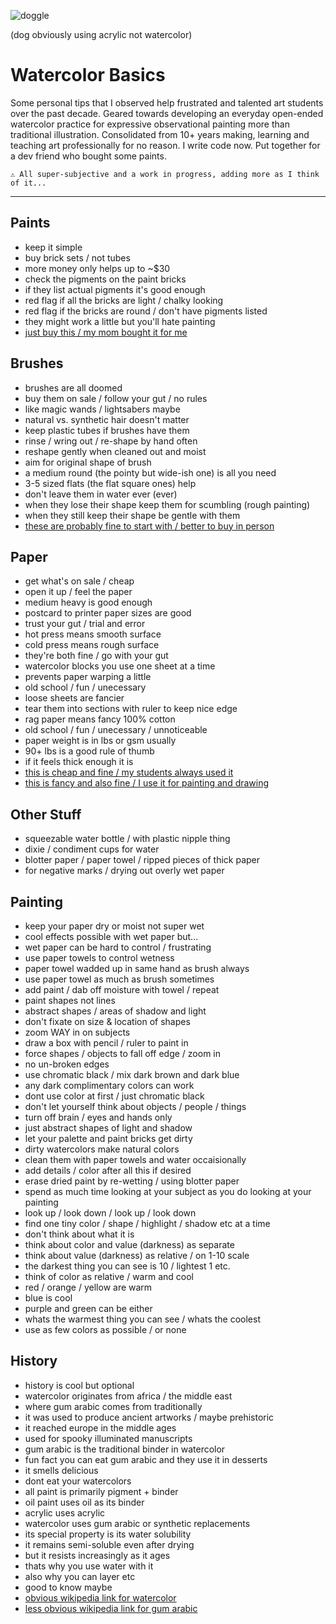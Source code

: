 ![doggle](https://external-content.duckduckgo.com/iu/?u=https%3A%2F%2Fmedia.giphy.com%2Fmedia%2F32a8gyKSgjM8E%2Fgiphy.gif&f=1&nofb=1)

(dog obviously using acrylic not watercolor)

# Watercolor Basics

Some personal tips that I observed help frustrated and talented art students over the past decade. Geared towards developing an everyday open-ended watercolor practice for expressive observational painting more than traditional illustration. Consolidated from 10+ years making, learning and teaching art professionally for no reason. I write code now. Put together for a dev friend who bought some paints.

```
⚠️ All super-subjective and a work in progress, adding more as I think of it...
```

---

## Paints

<!-- This really should be all you need until you want to move up in scale. It doesn't suite every painting style though so just know buying water color paints in tubes is an option also. I just never personally saw students or professionals have much use for them unless they decided to work with guache, which is in the same family as standard watercolors but completely different in terms of style, technique etc. -->

* keep it simple
* buy brick sets / not tubes
* more money only helps up to ~$30
* check the pigments on the paint bricks
* if they list actual pigments it's good enough
* red flag if all the bricks are light / chalky looking
* red flag if the bricks are round / don't have pigments listed
* they might work a little but you'll hate painting
* [just buy this / my mom bought it for me](https://www.amazon.com/Winsor-Newton-Cotman-Colour-Compact/dp/B00004THXH/ref=sr_1_6?keywords=winsor+and+newton+watercolor+paint&qid=1655241652&sprefix=winsor%2Caps%2C234&sr=8-6)

## Brushes

<!-- The best advice I ever got from teachers or gave to students was to keep it simple. Go to the bargain bin / sale section and pick brushes out intuitively.  -->

<!-- If you get a good feeling from it for any reason and it's cheap, go for it. Like you're picking out a magic wand (for harry potter nerds) or a lightsaber (for star wars nerds even though that doesn't make sense). I researched and experimented with a lot of different brush purchasing and maintenance systems and ended up coming back to this much simpler way of doing things over and over again.  -->

* brushes are all doomed
* buy them on sale / follow your gut / no rules
* like magic wands / lightsabers maybe
* natural vs. synthetic hair doesn't matter
* keep plastic tubes if brushes have them
* rinse / wring out / re-shape by hand often
* reshape gently when cleaned out and moist
* aim for original shape of brush
* a medium round (the pointy but wide-ish one) is all you need
* 3-5 sized flats (the flat square ones) help
* don't leave them in water ever (ever)
* when they lose their shape keep them for scumbling (rough painting)
* when they still keep their shape be gentle with them
* [these are probably fine to start with / better to buy in person](https://www.amazon.com/Paintbrushes-Watercolor-Painting-Miniature-Detailing/dp/B095WJVL5G/ref=sr_1_25?crid=D8TXX34O9RLV&keywords=watercolor%2Bbrushes&qid=1655323005&sprefix=watercolor%2B%2Caps%2C154&sr=8-25&th=1)

## Paper

<!-- Anything labelled watercolor paper is generally fine. Same rules as brushes more or less, get what's on sale / cheap, open it up, feel the paper, trust your gut, trial and error, you'll know what you want better with time. -->

<!-- Specifics on paper really don't matter too much in my experience as long the paper you're using is fairly thick. There are a buch of confusing types though so here are the general options. All of these work fine. -->

* get what's on sale / cheap
* open it up / feel the paper
* medium heavy is good enough
* postcard to printer paper sizes are good
* trust your gut / trial and error
* hot press means smooth surface
* cold press means rough surface
* they're both fine / go with your gut
* watercolor blocks you use one sheet at a time
* prevents paper warping a little
* old school / fun / unecessary
* loose sheets are fancier
* tear them into sections with ruler to keep nice edge
* rag paper means fancy 100% cotton
* old school / fun / unecessary / unnoticeable
* paper weight is in lbs or gsm usually
* 90+ lbs is a good rule of thumb
* if it feels thick enough it is
* [this is cheap and fine / my students always used it](https://www.amazon.com/Strathmore-361-9-Watercolor-Press-Sheets/dp/B0027AAIS0/ref=sr_1_7?keywords=watercolor+paper&qid=1655322913&sr=8-7)
* [this is fancy and also fine / I use it for painting and drawing](https://www.amazon.com/Arches-Watercolor-Pad-Hot-Press/dp/B008N0BD0A/ref=pd_bxgy_img_sccl_2/131-6698260-2793713?pd_rd_w=d3nit&content-id=amzn1.sym.7757a8b5-874e-4a67-9d85-54ed32f01737&pf_rd_p=7757a8b5-874e-4a67-9d85-54ed32f01737&pf_rd_r=E4JQZ5HQ9VWKMT0G71XY&pd_rd_wg=NZ79i&pd_rd_r=831d8404-8810-4381-9c08-3eb5e53e3d8d&pd_rd_i=B008N0BD0A&psc=1)


## Other Stuff

<!-- Some other stuff I suggest you pick up. The blotter paper (or paper towel, ripped pieces of water color paper etc) is important for making pressing against wet sections of your paintings to make negative marks and dry out overly-wet paper. -->

* squeezable water bottle / with plastic nipple thing
* dixie / condiment cups for water
* blotter paper / paper towel / ripped pieces of thick paper
* for negative marks / drying out overly wet paper


## Painting

* keep your paper dry or moist not super wet
* cool effects possible with wet paper but...
* wet paper can be hard to control / frustrating
* use paper towels to control wetness
* paper towel wadded up in same hand as brush always
* use paper towel as much as brush sometimes
* add paint / dab off moisture with towel / repeat
* paint shapes not lines
* abstract shapes / areas of shadow and light
* don't fixate on size & location of shapes
* zoom WAY in on subjects
* draw a box with pencil / ruler to paint in
* force shapes / objects to fall off edge / zoom in
* no un-broken edges
* use chromatic black / mix dark brown and dark blue
* any dark complimentary colors can work
* dont use color at first / just chromatic black
* don't let yourself think about objects / people / things
* turn off brain / eyes and hands only
* just abstract shapes of light and shadow
* let your palette and paint bricks get dirty
* dirty watercolors make natural colors
* clean them with paper towels and water occaisionally
* add details / color after all this if desired
* erase dried paint by re-wetting / using blotter paper
* spend as much time looking at your subject as you do looking at your painting
* look up / look down / look up / look down
* find one tiny color / shape / highlight / shadow etc at a time
* don't think about what it is
* think about color and value (darkness) as separate
* think about value (darkness) as relative / on 1-10 scale
* the darkest thing you can see is 10 / lightest 1 etc.
* think of color as relative / warm and cool
* red / orange / yellow are warm
* blue is cool
* purple and green can be either
* whats the warmest thing you can see / whats the coolest
* use as few colors as possible / or none

## History

* history is cool but optional
* watercolor originates from africa / the middle east
* where gum arabic comes from traditionally
* it was used to produce ancient artworks / maybe prehistoric
* it reached europe in the middle ages
* used for spooky illuminated manuscripts
* gum arabic is the traditional binder in watercolor
* fun fact you can eat gum arabic and they use it in desserts
* it smells delicious
* dont eat your watercolors
* all paint is primarily pigment + binder
* oil paint uses oil as its binder
* acrylic uses acrylic
* watercolor uses gum arabic or synthetic replacements
* its special property is its water solubility
* it remains semi-soluble even after drying
* but it resists increasingly as it ages
* thats why you use water with it
* also why you can layer etc
* good to know maybe
* [obvious wikipedia link for watercolor](https://en.wikipedia.org/wiki/Watercolor_painting)
* [less obvious wikipedia link for gum arabic](https://en.wikipedia.org/wiki/Gum_arabic#Painting_and_art)
